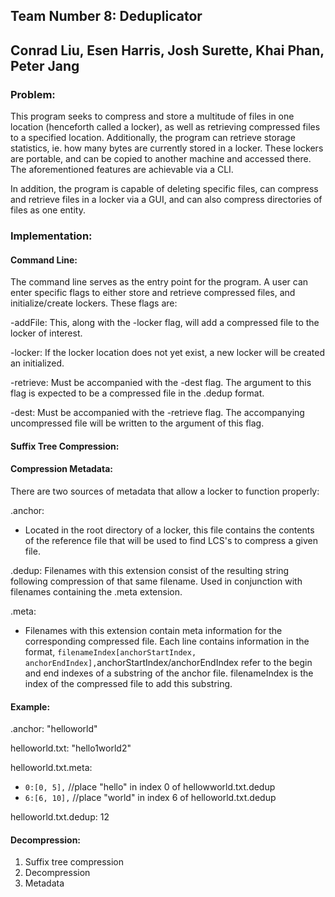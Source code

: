 ## Team Number 8: Deduplicator
## Conrad Liu, Esen Harris, Josh Surette, Khai Phan, Peter Jang

### Problem:

This program seeks to compress and store a multitude of files in one location (henceforth called a locker), as well as retrieving compressed files to a specified location. Additionally, the program can retrieve storage statistics, ie. how many bytes are currently stored in a locker. These lockers are portable, and can be copied to another machine and accessed there. The aforementioned features are achievable via a CLI.

In addition, the program is capable of deleting specific files, can compress and retrieve files in a locker via a GUI, and can also compress directories of files as one entity.

### Implementation:

#### Command Line:

The command line serves as the entry point for the program. A user can enter specific flags to either store and retrieve compressed files, and initialize/create lockers. These flags are:

-addFile: This, along with the -locker flag, will add a compressed file to the locker of interest.

-locker: If the locker location does not yet exist, a new locker will be created an initialized.

-retrieve: Must be accompanied with the -dest flag. The argument to this flag is expected to be a compressed file in the .dedup format.

-dest: Must be accompanied with the -retrieve flag. The accompanying uncompressed file will be written to the argument of this flag.

#### Suffix Tree Compression:

#### Compression Metadata:

There are two sources of metadata that allow a locker to function properly:

.anchor:
-   Located in the root directory of a locker, this file contains the contents of the reference file that will be used to find LCS's to compress a given file.

.dedup: Filenames with this extension consist of the resulting string following compression of that same filename. Used in conjunction with filenames containing the .meta extension.

.meta:
-   Filenames with this extension contain meta information for the corresponding compressed file. Each line contains information in the format,
`filenameIndex[anchorStartIndex, anchorEndIndex],`anchorStartIndex/anchorEndIndex refer to the begin and end indexes of a substring of the anchor file. filenameIndex is the index of the compressed file to add this substring.

#### Example:
.anchor: "helloworld"

helloworld.txt: "hello1world2"

helloworld.txt.meta:
-   `0:[0, 5],` //place "hello" in index 0 of hellowworld.txt.dedup
-   `6:[6, 10],`	//place "world" in index 6 of helloworld.txt.dedup

helloworld.txt.dedup: 12

#### Decompression:



1) Suffix tree compression
2) Decompression
3) Metadata